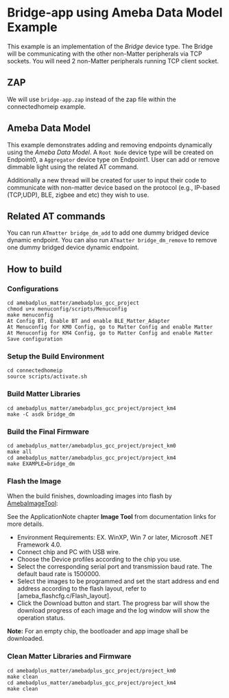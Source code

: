# Bridge-app using Ameba Data Model Example
This example is an implementation of the *Bridge* device type. The Bridge will be communicating with the other non-Matter peripherals via TCP sockets.
You will need 2 non-Matter peripherals running TCP client socket.

## ZAP
We will use `bridge-app.zap` instead of the zap file within the connectedhomeip example.

## Ameba Data Model
This example demonstrates adding and removing endpoints dynamically using the *Ameba Data Model*.
A `Root Node` device type will be created on Endpoint0, a `Aggregator` device type on Endpoint1. User can add or remove dimmable light using the related AT command.

Additionally a new thread will be created for user to input their code to communicate with non-matter device based on the protocol (e.g., IP-based (TCP,UDP), BLE, zigbee and etc) they wish to use.

## Related AT commands

You can run `ATmatter bridge_dm_add` to add one dummy bridged device dynamic endpoint. You can also run `ATmatter bridge_dm_remove` to remove one dummy bridged device dynamic endpoint.

## How to build

### Configurations

    cd amebadplus_matter/amebadplus_gcc_project
    chmod u+x menuconfig/scripts/Menuconfig
    make menuconfig
    At Config BT, Enable BT and enable BLE_Matter_Adapter
    At Menuconfig for KM0 Config, go to Matter Config and enable Matter
    At Menuconfig for KM4 Config, go to Matter Config and enable Matter
    Save configuration

### Setup the Build Environment

    cd connectedhomeip
    source scripts/activate.sh

### Build Matter Libraries

    cd amebadplus_matter/amebadplus_gcc_project/project_km4
    make -C asdk bridge_dm

### Build the Final Firmware

    cd amebadplus_matter/amebadplus_gcc_project/project_km0
    make all
    cd amebadplus_matter/amebadplus_gcc_project/project_km4
    make EXAMPLE=bridge_dm

### Flash the Image
When the build finishes, downloading images into flash by [AmebaImageTool](tools/ameba/ImageTool/AmebaImageTool.exe):

See the ApplicationNote chapter **Image Tool** from documentation links for more details.

* Environment Requirements: EX. WinXP, Win 7 or later, Microsoft .NET Framework 4.0.
* Connect chip and PC with USB wire.
* Choose the Device profiles according to the chip you use.
* Select the corresponding serial port and transmission baud rate. The default baud rate is 1500000.
* Select the images to be programmed and set the start address and end address according to the flash layout, refer to [ameba_flashcfg.c/Flash_layout].
* Click the Download button and start. The progress bar will show the download progress of each image and the log window will show the operation status.

**Note:** For an empty chip, the bootloader and app image shall be downloaded.

### Clean Matter Libraries and Firmware

    cd amebadplus_matter/amebadplus_gcc_project/project_km0
    make clean
    cd amebadplus_matter/amebadplus_gcc_project/project_km4
    make clean